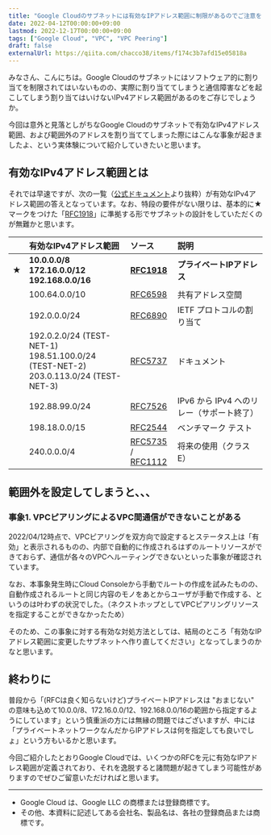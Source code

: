 ```yaml
---
title: "Google Cloudのサブネットには有効なIPアドレス範囲に制限があるのでご注意を"
date: 2022-04-12T00:00:00+09:00
lastmod: 2022-12-17T00:00:00+09:00
tags: ["Google Cloud", "VPC", "VPC Peering"]
draft: false
externalUrl: https://qiita.com/chacco38/items/f174c3b7afd15e05818a
---
```


みなさん、こんにちは。Google Cloudのサブネットにはソフトウェア的に割り当てを制限されてはいないものの、実際に割り当ててしまうと通信障害などを起こしてしまう割り当てはいけないIPv4アドレス範囲があるのをご存じでしょうか。

今回は意外と見落としがちなGoogle Cloudのサブネットで有効なIPv4アドレス範囲、および範囲外のアドレスを割り当ててしまった際にはこんな事象が起きましたよ、という実体験について紹介していきたいと思います。

## 有効なIPv4アドレス範囲とは

それでは早速ですが、次の一覧（[公式ドキュメント]より抜粋）が有効なIPv4アドレス範囲の答えとなっています。なお、特段の要件がない限りは、基本的に★マークをつけた「[RFC1918]」に準拠する形でサブネットの設計をしていただくのが無難かと思います。

[公式ドキュメント]: https://cloud.google.com/vpc/docs/subnets?hl=ja#valid-ranges

||有効なIPv4アドレス範囲|ソース|説明|
|:---:|:---|:---|:---|
|★|**10.0.0.0/8<br>172.16.0.0/12<br>192.168.0.0/16**|**[RFC1918]**|**プライベートIPアドレス**|
||100.64.0.0/10|[RFC6598]|共有アドレス空間|
||192.0.0.0/24|[RFC6890]|IETF プロトコルの割り当て|
||192.0.2.0/24 (TEST-NET-1)<br>198.51.100.0/24 (TEST-NET-2)<br>203.0.113.0/24 (TEST-NET-3)|[RFC5737]|ドキュメント|
||192.88.99.0/24|[RFC7526]|IPv6 から IPv4 へのリレー（サポート終了）|
||198.18.0.0/15	|[RFC2544]|ベンチマーク テスト|
||240.0.0.0/4	|[RFC5735]<br>/ [RFC1112]|将来の使用（クラス E）|

[RFC1918]: https://tools.ietf.org/html/rfc1918
[RFC6598]: https://tools.ietf.org/html/rfc6598
[RFC6890]: https://tools.ietf.org/html/rfc6890
[RFC5737]: https://tools.ietf.org/html/rfc5737
[RFC7526]: https://tools.ietf.org/html/rfc7526
[RFC2544]: https://tools.ietf.org/html/rfc2544
[RFC5735]: https://tools.ietf.org/html/rfc5735
[RFC1112]: https://tools.ietf.org/html/rfc1112

## 範囲外を設定してしまうと、、、

### 事象1. VPCピアリングによるVPC間通信ができないことがある

2022/04/12時点で、VPCピアリングを双方向で設定するとステータス上は「有効」と表示されるものの、内部で自動的に作成されるはずのルートリソースができておらず、通信が各々のVPCへルーティングできないといった事象が確認されています。

なお、本事象発生時にCloud Consoleから手動でルートの作成を試みたものの、自動作成されるルートと同じ内容のモノをあとからユーザが手動で作成する、というのは叶わずの状況でした。（ネクストホップとしてVPCピアリングリソースを指定することができなかったため）

そのため、この事象に対する有効な対処方法としては、結局のところ「有効なIPアドレス範囲に変更したサブネットへ作り直してください」となってしまうのかなと思います。

## 終わりに

普段から「(RFCは良く知らないけど)プライベートIPアドレスは "おまじない" の意味も込めて10.0.0/8、172.16.0.0/12、192.168.0.0/16の範囲から指定するようにしています」という慎重派の方には無縁の問題ではございますが、中には「プライベートネットワークなんだからIPアドレスは何を指定しても良いでしょ」という方もいるかと思います。

今回ご紹介したとおりGoogle Cloudでは、いくつかのRFCを元に有効なIPアドレス範囲が定義されており、それを逸脱すると諸問題が起きてしまう可能性がありますのでぜひご留意いただければと思います。

---

- Google Cloud は、Google LLC の商標または登録商標です。
- その他、本資料に記述してある会社名、製品名は、各社の登録商品または商標です。



